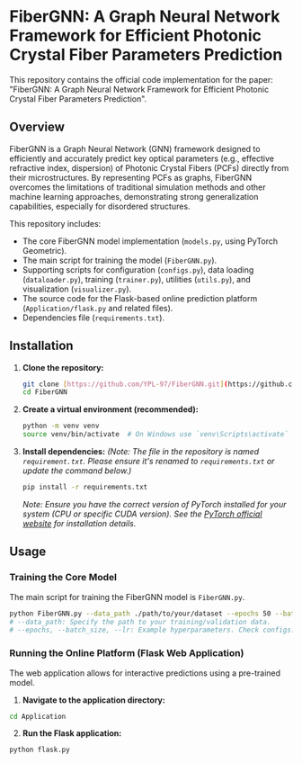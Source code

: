 # FiberGNN: A Graph Neural Network Framework for Efficient Photonic Crystal Fiber Parameters Prediction

This repository contains the official code implementation for the paper: "FiberGNN: A Graph Neural Network Framework for Efficient Photonic Crystal Fiber Parameters Prediction".

## Overview

FiberGNN is a Graph Neural Network (GNN) framework designed to efficiently and accurately predict key optical parameters (e.g., effective refractive index, dispersion) of Photonic Crystal Fibers (PCFs) directly from their microstructures. By representing PCFs as graphs, FiberGNN overcomes the limitations of traditional simulation methods and other machine learning approaches, demonstrating strong generalization capabilities, especially for disordered structures.

This repository includes:
* The core FiberGNN model implementation (`models.py`, using PyTorch Geometric).
* The main script for training the model (`FiberGNN.py`).
* Supporting scripts for configuration (`configs.py`), data loading (`dataloader.py`), training (`trainer.py`), utilities (`utils.py`), and visualization (`visualizer.py`).
* The source code for the Flask-based online prediction platform (`Application/flask.py` and related files).
* Dependencies file (`requirements.txt`).

## Installation

1.  **Clone the repository:**
    ```bash
    git clone [https://github.com/YPL-97/FiberGNN.git](https://github.com/YPL-97/FiberGNN.git)
    cd FiberGNN
    ```

2.  **Create a virtual environment (recommended):**
    ```bash
    python -m venv venv
    source venv/bin/activate  # On Windows use `venv\Scripts\activate`
    ```

3.  **Install dependencies:**
    *(Note: The file in the repository is named `requirement.txt`. Please ensure it's renamed to `requirements.txt` or update the command below.)*
    ```bash
    pip install -r requirements.txt
    ```
    *Note: Ensure you have the correct version of PyTorch installed for your system (CPU or specific CUDA version). See the [PyTorch official website](https://pytorch.org/) for installation details.*

## Usage

### Training the Core Model

The main script for training the FiberGNN model is `FiberGNN.py`.

```bash
python FiberGNN.py --data_path ./path/to/your/dataset --epochs 50 --batch_size 32 --lr 1e-4 # Add other relevant arguments as defined in the script/configs.py
# --data_path: Specify the path to your training/validation data.
# --epochs, --batch_size, --lr: Example hyperparameters. Check configs.py or the script's argument parser for all options.
```

### Running the Online Platform (Flask Web Application)

The web application allows for interactive predictions using a pre-trained model.

1. **Navigate to the application directory:**
```bash
cd Application
```

2. **Run the Flask application:**

```bash
python flask.py
```
